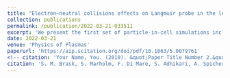 ```yaml
---
title: "Electron–neutral collisions effects on Langmuir probe in the lower E-region ionosphere"
collection: publications
permalink: /publication/2022-03-21-033511
excerpt: 'We present the first set of particle-in-cell simulations including Monte Carlo collisions between charged and neutral particles used to simulate a cylindrical Langmuir probe in the electron saturation regime with a collisional electron sheath. We use a setup focused on the E-region ionosphere; however, the results of these simulations are analyzed in a general sense using dimensionless values. We find that the electron currents get enhanced as the collision frequency for electrons increases and the values of λe/λD→1, where λe is the electron mean free path and λD is the electron Debye length. In addition, we apply the simulation results to a sounding rocket experiment and show how we can correct the currents for the Investigation of Cusp Irregularities-4 sounding rocket due to collisions while it flies through the E-region.'
date: 2022-03-21
venue: 'Physics of Plasmas'
paperurl: 'https://aip.scitation.org/doi/pdf/10.1063/5.0079761'
<!-- citation: 'Your Name, You. (2010). &quot;Paper Title Number 2.&quot; <i>Journal 1</i>. 1(2).' -->
citation: 'S. M. Brask, S. Marholm, F. Di Mare, S. Adhikari, A. Spicher, T. Takahashi, and W. J. Miloch ,&quot; "Electron–neutral collisions effects on Langmuir probe in the lower E-region ionosphere", <i>Physics of Plasmas</i> 29, 033511 (2022).'
---
```

<!-- This paper is about the number 2. The number 3 is left for future work.

[Download paper here](http://academicpages.github.io/files/paper2.pdf)

Recommended citation: Your Name, You. (2010). "Paper Title Number 2." <i>Journal 1</i>. 1(2).
-->
